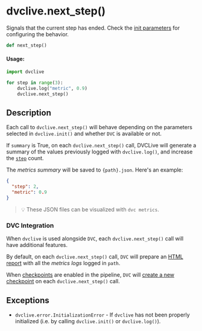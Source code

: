 # dvclive.next_step()

Signals that the current step has ended. Check the
[init parameters](/doc/dvclive/api-reference/init#parameters) for configuring
the behavior.

```py
def next_step()
```

#### Usage:

```py
import dvclive

for step in range(3):
    dvclive.log("metric", 0.9)
    dvclive.next_step()
```

## Description

Each call to `dvclive.next_step()` will behave depending on the parameters
selected in `dvclive.init()` and whether `DVC` is available or not.

If `summary` is True, on each `dvclive.next_step()` call, DVCLive will generate
a summary of the values previously logged with `dvclive.log()`, and increase
the [`step`](/doc/dvclive/api-reference/get_step) count.

The _metrics summary_ will be saved to `{path}.json`. Here's an example:

```json
{
  "step": 2,
  "metric": 0.9
}
```

> 💡 These JSON files can be visualized with `dvc metrics`.

### DVC Integration

When `dvclive` is used alongside `DVC`, each `dvclive.next_step()` call will
have additional features.

By default, on each `dvclive.next_step()` call, `DVC` will prepare an
[HTML report](/doc/dvclive/user-guide/dvclive-with-dvc#html-report) with all the
_metrics logs_ logged in `path`.

When [checkpoints](/doc/user-guide/experiment-management/checkpoints) are
enabled in the <abbr>pipeline</abbr>, `DVC` will
[create a new checkpoint](/doc/dvclive/user-guide/dvclive-with-dvc#checkpoints)
on each `dvclive.next_step()` call.

## Exceptions

- `dvclive.error.InitializationError` - If `dvclive` has not been properly
  initialized (i.e. by calling `dvclive.init()` or `dvclive.log()`).
